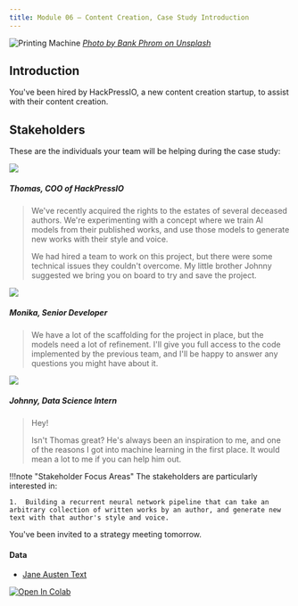 ```yaml
---
title: Module 06 — Content Creation, Case Study Introduction
---
```


![Printing Machine]({{URLROOT}}/shared/img/printing.jpg)
*[Photo by Bank Phrom on Unsplash](https://unsplash.com/photos/Tzm3Oyu_6sk)*

## Introduction
You've been hired by HackPressIO, a new content creation startup, to assist with their content creation.

## Stakeholders

These are the individuals your team will be helping during the case study:

<div class="dialogue">
	<img src="{{URLROOT}}/shared/img/thomas.jpg">
	<h5>Thomas, COO of HackPressIO</h5>
	<blockquote><p>We've recently acquired the rights to the estates of several deceased authors. We're experimenting with a concept where we train AI models from their published works, and use those models to generate new works with their style and voice.</p><p>We had hired a team to work on this project, but there were some technical issues they couldn't overcome. My little brother Johnny suggested we bring you on board to try and save the project.</p></blockquote>
</div>

<div class="dialogue">
	<img src="{{URLROOT}}/shared/img/monika.jpg">
	<h5>Monika, Senior Developer</h5>
	<blockquote><p>We have a lot of the scaffolding for the project in place, but the models need a lot of refinement. I'll give you full access to the code implemented by the previous team, and I'll be happy to answer any questions you might have about it.</p></blockquote>
</div>

<div class="dialogue">
	<img src="{{URLROOT}}/shared/img/johnny.jpg">
	<h5>Johnny, Data Science Intern</h5>
	<blockquote><p>Hey!</p><p>Isn't Thomas great? He's always been an inspiration to me, and one of the reasons I got into machine learning in the first place. It would mean a lot to me if you can help him out.</p>
	</blockquote>
</div>

!!!note "Stakeholder Focus Areas"
	The stakeholders are particularly interested in:

	1.	Building a recurrent neural network pipeline that can take an arbitrary collection of written works by an author, and generate new text with that author's style and voice.

You've been invited to a strategy meeting tomorrow. 

#### Data
* [Jane Austen Text](https://raw.githubusercontent.com/lfalin/cse450-course/master/data/austen/austen.txt)

[![Open In Colab](https://colab.research.google.com/assets/colab-badge.svg)](https://colab.research.google.com/github/lfalin/cse450-course/blob/master/notebooks/starter_publishing.ipynb)

[^1]: [COO photo by Jonas Kakaroto on Unsplash](https://unsplash.com/photos/mjRwhvqEC0U)

[^2]: [Senior Developer photo by Mimi Thian on Unsplash](https://unsplash.com/photos/8kdA2IJsjcU)

[^3]: [Data Science Intern photo by Fábio Lucas on Unsplash](https://unsplash.com/photos/iczrMDNuvzkml-pxK0Ovmw)